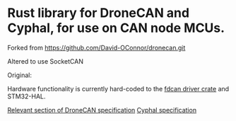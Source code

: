 # Rust library for DroneCAN and Cyphal, for use on CAN node MCUs.

Forked from https://github.com/David-OConnor/dronecan.git

Altered to use SocketCAN

Original:

Hardware functionality is currently hard-coded to the [fdcan driver crate](https://docs.rs/fdcan/latest/fdcan/)
and STM32-HAL.

[Relevant section of DroneCAN specification](https://dronecan.github.io/Specification/4._CAN_bus_transport_layer/)
[Cyphal specification](https://opencyphal.org/specification/Cyphal_Specification.pdf)

